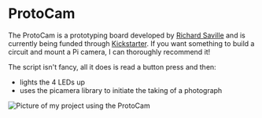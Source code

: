 ProtoCam
========

The ProtoCam is a prototyping board developed by [Richard Saville](http://averagemanvsraspberrypi.com) and is currently being funded through [Kickstarter](https://www.kickstarter.com/projects/955730101/protocam-the-raspberry-pi-camera-module-prototypin).
If you want something to build a circuit and mount a Pi camera, I can thoroughly recommend it!

The script isn't fancy, all it does is read a button press and then:
* lights the 4 LEDs up
* uses the picamera library to initiate the taking of a photograph

![Picture of my project using the ProtoCam](https://lh3.googleusercontent.com/-rMuIfAlBpYY/VCbaQznrlBI/AAAAAAAAQQE/tFi6dlrzjp8/w958-h719-no/20140927_143723.jpg)
